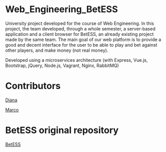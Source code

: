 # Web_Engineering_BetESS
University project developed for the course of Web Engineering. In this project, the team developed, through a whole semester, a server-based application and a client browser for BetESS, an already existing project made by the same team. The main goal of our web platform is to provide a good and decent interface for the user to be able to play and bet against other players, and make money (not real money).

Developed using a microservices architecture (with Express, Vue.js, Bootstrap, jQuery, Node.js, Vagrant, Nginx, RabbitMQ)

# Contributors

[Diana](https://github.com/diisnc)

[Marco](https://github.com/mas97)

# BetESS original repository

[BetESS](https://github.com/diisnc/BetESS_1819)

